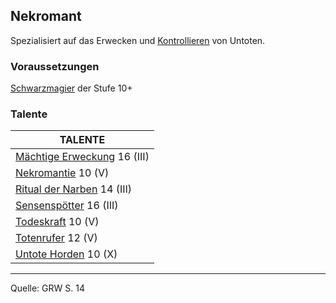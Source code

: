 ## Nekromant

Spezialisiert auf das Erwecken und [Kontrollieren](zauber/kontrollieren.md) von Untoten.

### Voraussetzungen

[Schwarzmagier](charaktere-klasse-schwarzmagier.md) der Stufe 10+

### Talente

| TALENTE                                                       |
| ------------------------------------------------------------- |
| [Mächtige Erweckung](talente/maechtige-erweckung.md) 16 (III) |
| [Nekromantie](talente/nekromantie.md) 10 (V)                  |
| [Ritual der Narben](talente/ritual-der-narben.md) 14 (III)    |
| [Sensenspötter](talente/sensenspoetter.md) 16 (III)           |
| [Todeskraft](talente/todeskraft.md) 10 (V)                    |
| [Totenrufer](talente/totenrufer.md) 12 (V)                    |
| [Untote Horden](talente/untote-horden.md) 10 (X)              |

---

Quelle: GRW S. 14
